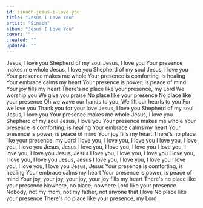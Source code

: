 ```yaml
---
id: sinach-jesus-i-love-you
title: "Jesus I Love You"
artist: "Sinach"
album: "Jesus I Love You"
cover: ""
created: ""
updated: ""
---
```


Jesus, I love you
Shepherd of my soul
Jesus, I love you
Your presence makes me whole
Jesus, I love you
Shepherd of my soul
Jesus, I love you
Your presence makes me whole
Your presence is comforting, is healing
Your embrace calms my heart
Your presence is power, is peace of mind
Your joy fills my heart
There's no place like your presence, my Lord
We worship you
We give you praise
No place like your presence
No place like your presence
Oh we wave our hands to you,
We lift our hearts to you
For we love you
Thank you for your love
Jesus, I love you
Shepherd of my soul
Jesus, I love you
Your presence makes me whole
Jesus, I love you
Shepherd of my soul
Jesus, I love you
Your presence makes me whole
Your presence is comforting, is healing
Your embrace calms my heart
Your presence is power, is peace of mind
Your joy fills my heart
There's no place like your presence, my Lord
I love you, I love you, I love you
I love you, I love you, I love you
Jesus, Jesus
I love you, I love you, I love you
I love you, I love you, I love you
Jesus, Jesus
I love you, I love you, I love you
I love you, I love you, I love you
Jesus, Jesus
I love you, I love you, I love you
I love you, I love you, I love you
Jesus, Jesus
Your presence is comforting, is healing
Your embrace calms my heart
Your presence is power, is peace of mind
Your joy, your joy, your joy, your joy fills my heart
There's no place like your presence
Nowhere, no place, nowhere Lord like your presence
Nobody, not my mom, not my father, not anyone that I love
No place like your presence
There's no place like your presence, my Lord